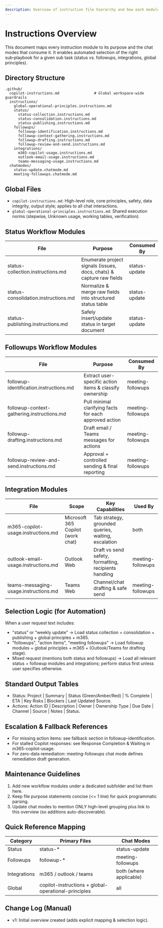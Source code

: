 ```yaml
---
description: Overview of instruction file hierarchy and how each module is used by chat modes.
---
```


# Instructions Overview

This document maps every instruction module to its purpose and the chat modes that consume it. It enables automated selection of the right sub‑playbook for a given sub task (status vs. followups, integrations, global principles).

## Directory Structure
```
.github/
  copilot-instructions.md                # Global workspace-wide guardrails
  instructions/
    global-operational-principles.instructions.md
    status/
      status-collection.instructions.md
      status-consolidation.instructions.md
      status-publishing.instructions.md
    followups/
      followup-identification.instructions.md
      followup-context-gathering.instructions.md
      followup-drafting.instructions.md
      followup-review-and-send.instructions.md
    integrations/
      m365-copilot-usage.instructions.md
      outlook-email-usage.instructions.md
      teams-messaging-usage.instructions.md
  chatmodes/
    status-update.chatmode.md
    meeting-followups.chatmode.md
```

## Global Files
- `copilot-instructions.md`: High-level role, core principles, safety, data integrity, output style; applies to all chat interactions.
- `global-operational-principles.instructions.md`: Shared execution norms (stepwise, Unknown usage, working tables, verification).

## Status Workflow Modules
| File | Purpose | Consumed By |
|------|---------|-------------|
| status-collection.instructions.md | Enumerate project signals (issues, docs, chats) & capture raw fields | status-update |
| status-consolidation.instructions.md | Normalize & merge raw fields into structured status table | status-update |
| status-publishing.instructions.md | Safely insert/update status in target document | status-update |

## Followups Workflow Modules
| File | Purpose | Consumed By |
|------|---------|-------------|
| followup-identification.instructions.md | Extract user-specific action items & classify ownership | meeting-followups |
| followup-context-gathering.instructions.md | Pull minimal clarifying facts for each approved action | meeting-followups |
| followup-drafting.instructions.md | Draft email / Teams messages for actions | meeting-followups |
| followup-review-and-send.instructions.md | Approval + controlled sending & final reporting | meeting-followups |

## Integration Modules
| File | Scope | Key Capabilities | Used By |
|------|-------|------------------|---------|
| m365-copilot-usage.instructions.md | Microsoft 365 Copilot (work chat) | Tab strategy, grounded queries, waiting, escalation | both |
| outlook-email-usage.instructions.md | Outlook Web | Draft vs send safety, formatting, recipients handling | meeting-followups |
| teams-messaging-usage.instructions.md | Teams Web | Channel/chat drafting & safe send | meeting-followups |

## Selection Logic (for Automation)
When a user request text includes:
- "status" or "weekly update" → Load status collection + consolidation + publishing + global principles + m365.
- "followups", "action items", "meeting followups" → Load followup modules + global principles + m365 + (Outlook/Teams for drafting stage).
- Mixed request (mentions both status and followups) → Load all relevant status + followup modules and integrations; perform status first unless user specifies otherwise.

## Standard Output Tables
- Status: Project | Summary | Status (Green/Amber/Red) | % Complete | ETA | Key Risks | Blockers | Last Updated Source.
- Actions: Action ID | Description | Owner | Ownership Type | Due Date | Channel | Source | Notes | Status.

## Escalation & Fallback References
- For missing action items: see fallback section in followup-identification.
- For stalled Copilot responses: see Response Completion & Waiting in m365-copilot-usage.
- For zero-data remediation: meeting-followups chat mode defines remediation draft generation.

## Maintenance Guidelines
1. Add new workflow modules under a dedicated subfolder and list them here.
2. Keep file purpose statements concise (<= 1 line) for quick programmatic parsing.
3. Update chat modes to mention ONLY high-level grouping plus link to this overview (so additions auto-discoverable).

## Quick Reference Mapping
| Category | Primary Files | Chat Modes |
|----------|---------------|-----------|
| Status | status-* | status-update |
| Followups | followup-* | meeting-followups |
| Integrations | m365 / outlook / teams | both (where applicable) |
| Global | copilot-instructions + global-operational-principles | all |

## Change Log (Manual)
- v1: Initial overview created (adds explicit mapping & selection logic).
